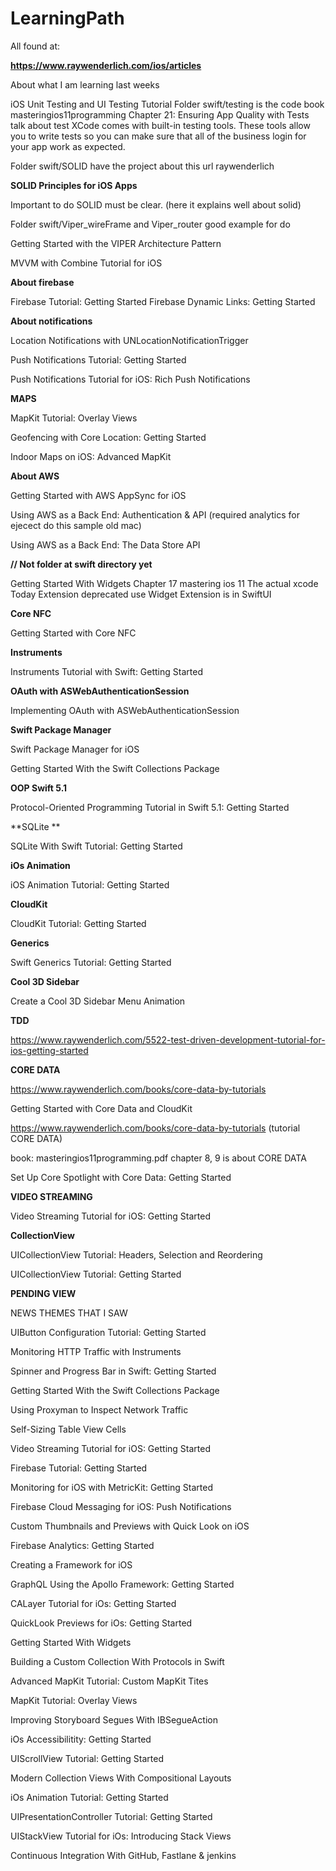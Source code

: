 # LearningPath


All found at:

**https://www.raywenderlich.com/ios/articles**



About what I am learning last weeks

iOS Unit Testing and UI Testing Tutorial
Folder swift/testing is the code
book masteringios11programming 
Chapter 21: Ensuring App Quality with Tests 
talk about test
XCode comes with built-in testing tools. These tools allow you to write tests so you can make sure that all of the business 
login for your app work as expected.

Folder swift/SOLID have the project about this url raywenderlich

**SOLID Principles for iOS Apps**

Important to do SOLID must be clear. (here it explains well about solid)

Folder swift/Viper_wireFrame and Viper_router good example for do

Getting Started with the VIPER Architecture Pattern

MVVM with Combine Tutorial for iOS

**About firebase**

Firebase Tutorial: Getting Started
Firebase Dynamic Links: Getting Started

**About notifications**

Location Notifications with UNLocationNotificationTrigger

Push Notifications Tutorial: Getting Started

Push Notifications Tutorial for iOS: Rich Push Notifications

**MAPS**

 MapKit Tutorial: Overlay Views

Geofencing with Core Location: Getting Started

Indoor Maps on iOS: Advanced MapKit

**About AWS**

Getting Started with AWS AppSync for iOS

Using AWS as a Back End: Authentication & API (required analytics for ejecect do this sample old mac)

Using AWS as a Back End: The Data Store API


**// Not folder at swift directory yet**

Getting Started With Widgets
Chapter 17 mastering ios 11 
The actual xcode Today  Extension deprecated use Widget Extension is in SwiftUI

**Core NFC**

Getting Started with Core NFC

**Instruments**

Instruments Tutorial with Swift: Getting Started

**OAuth with ASWebAuthenticationSession**

Implementing OAuth with ASWebAuthenticationSession

**Swift Package Manager**

Swift Package Manager for iOS

Getting Started With the Swift Collections Package

**OOP Swift 5.1**

Protocol-Oriented Programming Tutorial in Swift 5.1: Getting Started

**SQLite **

SQLite With Swift Tutorial: Getting Started

**iOs Animation**

iOS Animation Tutorial: Getting Started

**CloudKit**

CloudKit Tutorial: Getting Started

**Generics**

Swift Generics Tutorial: Getting Started

**Cool 3D Sidebar**

Create a Cool 3D Sidebar Menu Animation

**TDD**

https://www.raywenderlich.com/5522-test-driven-development-tutorial-for-ios-getting-started

**CORE DATA**

https://www.raywenderlich.com/books/core-data-by-tutorials

Getting Started with Core Data and CloudKit

https://www.raywenderlich.com/books/core-data-by-tutorials (tutorial CORE DATA)

book: masteringios11programming.pdf chapter 8, 9 is about CORE DATA

Set Up Core Spotlight with Core Data: Getting Started

**VIDEO STREAMING**

Video Streaming Tutorial for iOS: Getting Started

**CollectionView**

UICollectionView Tutorial: Headers, Selection and Reordering

UICollectionView Tutorial: Getting Started

**PENDING VIEW**

NEWS THEMES THAT I SAW 

UIButton Configuration Tutorial: Getting Started

Monitoring HTTP Traffic with Instruments


Spinner and Progress Bar in Swift: Getting Started

Getting Started With the Swift Collections Package

Using Proxyman to Inspect Network Traffic

Self-Sizing Table View Cells

Video Streaming Tutorial for iOS: Getting Started

Firebase Tutorial: Getting Started

Monitoring for iOS with MetricKit: Getting Started

Firebase Cloud Messaging for iOS: Push Notifications

Custom Thumbnails and Previews with Quick Look on iOS

Firebase Analytics: Getting Started

Creating a Framework for iOS

GraphQL Using the Apollo Framework: Getting Started

CALayer Tutorial for iOs: Getting Started

QuickLook Previews for iOs: Getting Started

Getting Started With Widgets

Building a Custom Collection With Protocols in Swift

Advanced MapKit Tutorial: Custom MapKit Tites

MapKit Tutorial: Overlay Views

Improving Storyboard Segues With IBSegueAction

iOs Accessibilitity: Getting Started

UIScrollView Tutorial: Getting Started

Modern Collection Views With Compositional Layouts

iOs Animation Tutorial: Getting Started

UIPresentationController Tutorial: Getting Started

UIStackView Tutorial for iOs: Introducing Stack Views

Continuous Integration With GitHub, Fastlane & jenkins

















